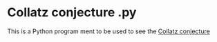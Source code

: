 <h1>Collatz conjecture .py</h1>

This is a Python program ment to be used to see the <a href="https://en.wikipedia.org/wiki/Collatz_conjecture">Collatz conjecture</a><br/>
